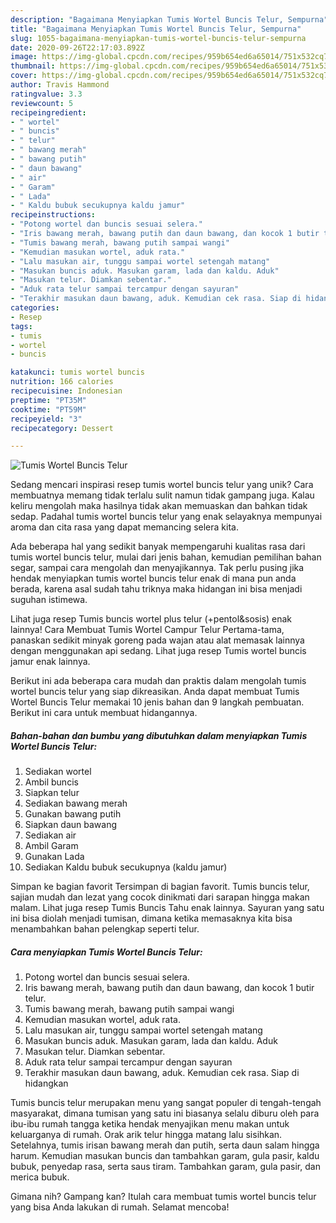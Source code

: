 ```yaml
---
description: "Bagaimana Menyiapkan Tumis Wortel Buncis Telur, Sempurna"
title: "Bagaimana Menyiapkan Tumis Wortel Buncis Telur, Sempurna"
slug: 1055-bagaimana-menyiapkan-tumis-wortel-buncis-telur-sempurna
date: 2020-09-26T22:17:03.892Z
image: https://img-global.cpcdn.com/recipes/959b654ed6a65014/751x532cq70/tumis-wortel-buncis-telur-foto-resep-utama.jpg
thumbnail: https://img-global.cpcdn.com/recipes/959b654ed6a65014/751x532cq70/tumis-wortel-buncis-telur-foto-resep-utama.jpg
cover: https://img-global.cpcdn.com/recipes/959b654ed6a65014/751x532cq70/tumis-wortel-buncis-telur-foto-resep-utama.jpg
author: Travis Hammond
ratingvalue: 3.3
reviewcount: 5
recipeingredient:
- " wortel"
- " buncis"
- " telur"
- " bawang merah"
- " bawang putih"
- " daun bawang"
- " air"
- " Garam"
- " Lada"
- " Kaldu bubuk secukupnya kaldu jamur"
recipeinstructions:
- "Potong wortel dan buncis sesuai selera."
- "Iris bawang merah, bawang putih dan daun bawang, dan kocok 1 butir telur."
- "Tumis bawang merah, bawang putih sampai wangi"
- "Kemudian masukan wortel, aduk rata."
- "Lalu masukan air, tunggu sampai wortel setengah matang"
- "Masukan buncis aduk. Masukan garam, lada dan kaldu. Aduk"
- "Masukan telur. Diamkan sebentar."
- "Aduk rata telur sampai tercampur dengan sayuran"
- "Terakhir masukan daun bawang, aduk. Kemudian cek rasa. Siap di hidangkan"
categories:
- Resep
tags:
- tumis
- wortel
- buncis

katakunci: tumis wortel buncis 
nutrition: 166 calories
recipecuisine: Indonesian
preptime: "PT35M"
cooktime: "PT59M"
recipeyield: "3"
recipecategory: Dessert

---
```



![Tumis Wortel Buncis Telur](https://img-global.cpcdn.com/recipes/959b654ed6a65014/751x532cq70/tumis-wortel-buncis-telur-foto-resep-utama.jpg)

Sedang mencari inspirasi resep tumis wortel buncis telur yang unik? Cara membuatnya memang tidak terlalu sulit namun tidak gampang juga. Kalau keliru mengolah maka hasilnya tidak akan memuaskan dan bahkan tidak sedap. Padahal tumis wortel buncis telur yang enak selayaknya mempunyai aroma dan cita rasa yang dapat memancing selera kita.

Ada beberapa hal yang sedikit banyak mempengaruhi kualitas rasa dari tumis wortel buncis telur, mulai dari jenis bahan, kemudian pemilihan bahan segar, sampai cara mengolah dan menyajikannya. Tak perlu pusing jika hendak menyiapkan tumis wortel buncis telur enak di mana pun anda berada, karena asal sudah tahu triknya maka hidangan ini bisa menjadi suguhan istimewa.

Lihat juga resep Tumis buncis wortel plus telur (+pentol&amp;sosis) enak lainnya! Cara Membuat Tumis Wortel Campur Telur Pertama-tama, panaskan sedikit minyak goreng pada wajan atau alat memasak lainnya dengan menggunakan api sedang. Lihat juga resep Tumis wortel buncis jamur enak lainnya.


Berikut ini ada beberapa cara mudah dan praktis dalam mengolah tumis wortel buncis telur yang siap dikreasikan. Anda dapat membuat Tumis Wortel Buncis Telur memakai 10 jenis bahan dan 9 langkah pembuatan. Berikut ini cara untuk membuat hidangannya.

<!--inarticleads1-->

##### Bahan-bahan dan bumbu yang dibutuhkan dalam menyiapkan Tumis Wortel Buncis Telur:

1. Sediakan  wortel
1. Ambil  buncis
1. Siapkan  telur
1. Sediakan  bawang merah
1. Gunakan  bawang putih
1. Siapkan  daun bawang
1. Sediakan  air
1. Ambil  Garam
1. Gunakan  Lada
1. Sediakan  Kaldu bubuk secukupnya (kaldu jamur)


Simpan ke bagian favorit Tersimpan di bagian favorit. Tumis buncis telur, sajian mudah dan lezat yang cocok dinikmati dari sarapan hingga makan malam. Lihat juga resep Tumis Buncis Tahu enak lainnya. Sayuran yang satu ini bisa diolah menjadi tumisan, dimana ketika memasaknya kita bisa menambahkan bahan pelengkap seperti telur. 

<!--inarticleads2-->

##### Cara menyiapkan Tumis Wortel Buncis Telur:

1. Potong wortel dan buncis sesuai selera.
1. Iris bawang merah, bawang putih dan daun bawang, dan kocok 1 butir telur.
1. Tumis bawang merah, bawang putih sampai wangi
1. Kemudian masukan wortel, aduk rata.
1. Lalu masukan air, tunggu sampai wortel setengah matang
1. Masukan buncis aduk. Masukan garam, lada dan kaldu. Aduk
1. Masukan telur. Diamkan sebentar.
1. Aduk rata telur sampai tercampur dengan sayuran
1. Terakhir masukan daun bawang, aduk. Kemudian cek rasa. Siap di hidangkan


Tumis buncis telur merupakan menu yang sangat populer di tengah-tengah masyarakat, dimana tumisan yang satu ini biasanya selalu diburu oleh para ibu-ibu rumah tangga ketika hendak menyajikan menu makan untuk keluarganya di rumah. Orak arik telur hingga matang lalu sisihkan. Setelahnya, tumis irisan bawang merah dan putih, serta daun salam hingga harum. Kemudian masukan buncis dan tambahkan garam, gula pasir, kaldu bubuk, penyedap rasa, serta saus tiram. Tambahkan garam, gula pasir, dan merica bubuk. 

Gimana nih? Gampang kan? Itulah cara membuat tumis wortel buncis telur yang bisa Anda lakukan di rumah. Selamat mencoba!
